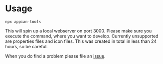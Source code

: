 # Usage

```
npx appian-tools
```

This will spin up a local webserver on port 3000. Please make sure you execute the command, where you want to develop.
Currently unsupported are properties files and icon files. This was created in total in less than 24 hours, so be careful.

When you do find a problem please file an [issue](https://github.com/jonasgrunert/appian-tools/issues/new).
